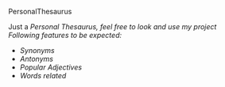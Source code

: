 PersonalThesaurus
<p>Just a <i>Personal Thesaurus<i>, feel free to look and use my project
<br>
Following features to be expected:
<br>
<ul>
  <li>Synonyms</li>
  <li>Antonyms</li>
  <li>Popular Adjectives</li>
  <li>Words related</li>
</ul>

</p>
